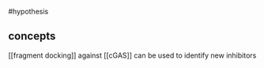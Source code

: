 #hypothesis 
## concepts
[[fragment docking]] against [[cGAS]] can be used to identify new inhibitors 
